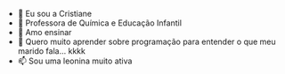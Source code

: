 - 👋 Eu sou a Cristiane
- 👀 Professora de Química e Educação Infantil
- 🌱 Amo ensinar
- 💞️ Quero muito aprender sobre programação para entender o que meu marido fala... kkkk
- 📫 Sou uma leonina muito ativa

<!---
CrisGabiec/CrisGabiec is a ✨ special ✨ repository because its `README.md` (this file) appears on your GitHub profile.
You can click the Preview link to take a look at your changes.
--->
